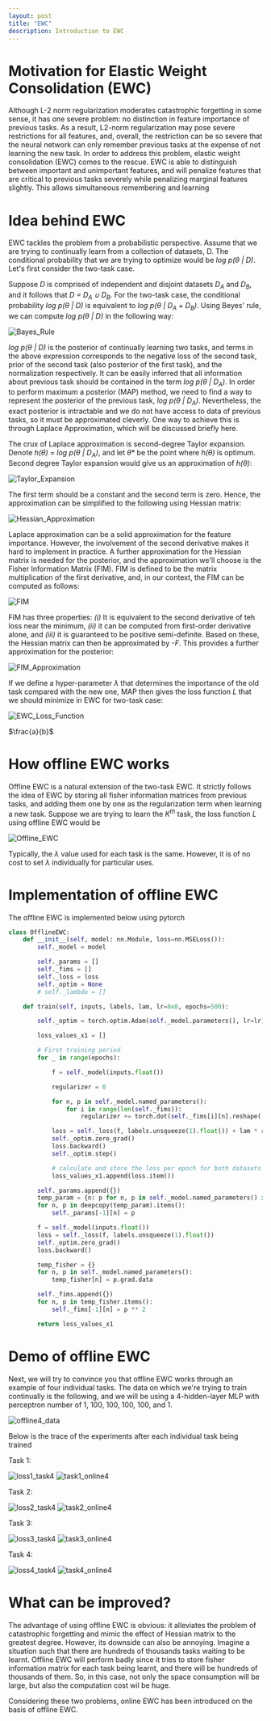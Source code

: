 ```yaml
---
layout: post
title: "EWC"
description: Introduction to EWC
---
```




Motivation for Elastic Weight Consolidation (EWC)
============
Although L-2 norm regularization moderates catastrophic forgetting in some sense, it has one severe problem: no distinction in feature importance
of previous tasks. As a result, L2-norm regularization may pose severe restrictions for all features, and, overall, the restriction can be so severe that the
neural network can only remember previous tasks at the expense of not learning the new task. In order to address this problem,
elastic weight consolidation (EWC) comes to the rescue. EWC is able to distinguish between important and unimportant features, and will
penalize features that are critical to previous tasks severely while penalizing marginal features slightly. This allows simultaneous remembering and learning



Idea behind EWC
============

EWC tackles the problem from a probabilistic perspective. Assume that we are trying to continually learn from a collection of datasets, D. The
conditional probability that we are trying to optimize would be *<span>log p(&theta; | D)</span>*. Let's first consider the two-task case.

Suppose *<span>D</span>* is comprised of independent and disjoint datasets *<span>D<sub>A</sub></span>* and
*<span>D<sub>B</sub></span>*, and it follows that *<span>D = D<sub>A</sub> ∪ D<sub>B</sub></span>*. For the 
two-task case, the conditional probability *<span>log p(&theta; | D)</span>* is equivalent to *<span>log p(&theta; | D<sub>A</sub> + D<sub>B</sub>)</span>*.
Using Beyes' rule, we can compute *<span>log p(&theta; | D)</span>* in the following way:

![Bayes_Rule](https://github.com/zxllxz2/tempweb/blob/main/docs/assets/images/Bayes_rule_eq2.jpg?raw=true)


*<span>log p(&theta; | D)</span>* is the posterior of continually learning two tasks, and terms in the above expression
corresponds to the negative loss of the second task, prior of the second task (also posterior of the first task),
and the normalization respectively. It can be easily inferred that all information about previous task should be contained
in the term *<span>log p(&theta; | D<sub>A</sub>)</span>*. In order to perform maximum a posterior (MAP) method, we need to find 
a way to represent the posterior of the previous task, *<span>log p(&theta; | D<sub>A</sub>)</span>*. Nevertheless, the exact posterior is intractable and 
we do not have access to data of previous tasks, so it must be approximated cleverly. One way to achieve this is through Laplace 
Approximation, which will be discussed briefly here.

The crux of Laplace approximation is second-degree Taylor expansion. Denote *<span> h(&theta;) = log p(&theta; | D<sub>A</sub>)</span>*, and let *<span>&theta;*</span>* be the point where *<span>h(&theta;)</span>*
is optimum. Second degree Taylor expansion would give us an approximation of *<span>h(&theta;)</span>*:

![Taylor_Expansion](https://github.com/zxllxz2/tempweb/blob/main/docs/assets/images/Taylor_expansion_eq3.jpg?raw=true)


The first term should be a constant and the second term is zero. Hence, the approximation can be simplified
to the following using Hessian matrix:

![Hessian_Approximation](https://github.com/zxllxz2/tempweb/blob/main/docs/assets/images/Hessian_approximation_eq4.jpg?raw=true)

Laplace approximation can be a solid approximation for the feature importance. However, the involvement
of the second derivative makes it hard to implement in practice. A further approximation for the Hessian
matrix is needed for the posterior, and the approximation we'll choose is the Fisher Information Matrix (FIM).
FIM is defined to be the matrix multiplication of the first derivative, and, in our context, the FIM can be computed
as follows:

![FIM](https://github.com/zxllxz2/tempweb/blob/main/docs/assets/images/FIM_eq5.jpg?raw=true)

FIM has three properties: *<span>(i)</span>* It is equivalent to the second derivative of teh loss near the 
minimum, *<span>(ii)</span>* it can be computed from first-order derivative alone, and *<span>(iii)</span>* it 
is guaranteed to be positive semi-definite. Based on these, the Hessian matrix can then be approximated by *<span>-F</span>*.
This provides a further approximation for the posterior:

![FIM_Approximation](https://github.com/zxllxz2/tempweb/blob/main/docs/assets/images/FIM_approximation_eq6.jpg?raw=true)

If we define a hyper-parameter *<span>&lambda;</span>* that determines the importance of the old task compared with the new one, 
MAP then gives the loss function *<span>L</span>* that we should minimize in EWC for two-task case:

![EWC_Loss_Function](https://github.com/zxllxz2/tempweb/blob/main/docs/assets/images/EWC_loss_eq7.jpg?raw=true)

$\frac{a}{b}$


How offline EWC works
============

Offline EWC is a natural extension of the two-task EWC. It strictly follows the idea of EWC by storing all fisher information matrices from previous tasks,
and adding them one by one as the regularization term when learning a new task. Suppose we are trying to learn the *<span>K<sup>th</sup></span>* task, the 
loss function *<span>L</span>* using offline EWC would be

![Offline_EWC](https://github.com/zxllxz2/tempweb/blob/main/docs/assets/images/loss_offline_EWC_eq8.jpg?raw=true)

Typically, the *<span>&lambda;</span>* value used for each task is the same. However, it is of no cost to set *<span>&lambda;</span>*
individually for particular uses.


Implementation of offline EWC
============

The offline EWC is implemented below using pytorch

~~~python
class OfflineEWC:
    def __init__(self, model: nn.Module, loss=nn.MSELoss()):
        self._model = model

        self._params = []
        self._fims = []
        self._loss = loss
        self._optim = None
        # self._lambda = []

    def train(self, inputs, labels, lam, lr=8e8, epochs=500):

        self._optim = torch.optim.Adam(self._model.parameters(), lr=lr)

        loss_values_x1 = []

        # First training period
        for _ in range(epochs):

            f = self._model(inputs.float())

            regularizer = 0

            for n, p in self._model.named_parameters():
                for i in range(len(self._fims)):
                    regularizer += torch.dot(self._fims[i][n].reshape(-1), ((p - self._params[i][n]) ** 2).reshape(-1))

            loss = self._loss(f, labels.unsqueeze(1).float()) + lam * regularizer
            self._optim.zero_grad()
            loss.backward()
            self._optim.step()

            # calculate and store the loss per epoch for both datasets
            loss_values_x1.append(loss.item())

        self._params.append({})
        temp_param = {n: p for n, p in self._model.named_parameters() if p.requires_grad}
        for n, p in deepcopy(temp_param).items():
            self._params[-1][n] = p

        f = self._model(inputs.float())
        loss = self._loss(f, labels.unsqueeze(1).float())
        self._optim.zero_grad()
        loss.backward()

        temp_fisher = {}
        for n, p in self._model.named_parameters():
            temp_fisher[n] = p.grad.data

        self._fims.append({})
        for n, p in temp_fisher.items():
            self._fims[-1][n] = p ** 2

        return loss_values_x1
~~~

Demo of offline EWC
============

Next, we will try to convince you that offline EWC works through an example of four individual tasks. The data on which we're trying to train
continually is the following, and we will be using a 4-hidden-layer MLP with perceptron number of 1, 100, 100, 100, 100, and 1.

![offline4_data](https://github.com/zxllxz2/tempweb/blob/main/docs/assets/images/data_online4.png?raw=true)

Below is the trace of the experiments after each individual task being trained

Task 1:

![loss1_task4](https://github.com/zxllxz2/tempweb/blob/main/docs/assets/images/loss1_offline4.png?raw=true)
![task1_online4](https://github.com/zxllxz2/tempweb/blob/main/docs/assets/images/task1_offline4.png?raw=true)

Task 2:

![loss2_task4](https://github.com/zxllxz2/tempweb/blob/main/docs/assets/images/loss2_offline4.png?raw=true)
![task2_online4](https://github.com/zxllxz2/tempweb/blob/main/docs/assets/images/task2_offline4.png?raw=true)

Task 3:

![loss3_task4](https://github.com/zxllxz2/tempweb/blob/main/docs/assets/images/loss3_offline4.png?raw=true)
![task3_online4](https://github.com/zxllxz2/tempweb/blob/main/docs/assets/images/task3_offline4.png?raw=true)

Task 4:

![loss4_task4](https://github.com/zxllxz2/tempweb/blob/main/docs/assets/images/loss4_offline4.png?raw=true)
![task4_online4](https://github.com/zxllxz2/tempweb/blob/main/docs/assets/images/task4_offline4.png?raw=true)


What can be improved?
============

The advantage of using offline EWC is obvious: it alleviates the problem of catastrophic forgetting and mimic the effect
of Hessian matrix to the greatest degree. However, its downside can also be annoying. Imagine a situation such that there are hundreds of thousands
tasks waiting to be learnt. Offline EWC will perform badly since it tries to store fisher information matrix for each task being
learnt, and there will be hundreds of thousands of them. So, in this case, not only the space consumption will be large, but also the
computation cost wil be huge.

Considering these two problems, online EWC has been introduced on the basis of offline EWC.
